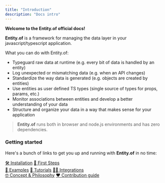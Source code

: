 ```yaml
---
title: "Introduction"
description: "Docs intro"
---
```


**Welcome to the Entity.of official docs!**

**Entity.of** is a framework for managing the data layer in your javascript/typescript application.

What you can do with Entity.of:
- Typeguard raw data at runtime (e.g. every bit of data is handled by an entity)
- Log unexpected or mismatching data (e.g. when an API changes)
- Standardize the way data is generated (e.g. objects are created by entities)
- Use entities as user defined TS types (single source of types for props, params, etc.)
- Monitor associations between entities and develop a better understanding of your data
- Structure and organize your data in a way that makes sense for your application

> **Entity.of** runs both in browser and node.js environments and has zero dependencies.

### Getting started
Here's a bunch of links to get you up and running with **Entity.of** in no time:

<div class="hot-link-group">
  <a href="/en/install" class="hot-link">🛠 Installation</a>
  <a href="/en/first-steps" class="hot-link">🤌 First Steps</a>
</div>
<div class="hot-link-group">
  <a href="/en/examples" class="hot-link">🤟 Examples</a>
  <a href="/en/tutorials" class="hot-link">👀 Tutorials</a>
  <a href="/en/integrations" class="hot-link">🏋️‍♀️ Integrations</a>
</div>
<div class="hot-link-group">
  <a href="/en/philosophy" class="hot-link">🤓 Concept & Philosophy</a>
  <a href="/en/contribute" class="hot-link">❤️ Contribution guide</a>
</div>